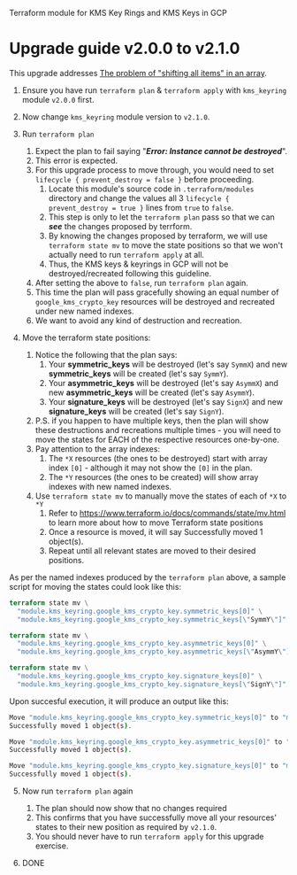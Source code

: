 Terraform module for KMS Key Rings and KMS Keys in GCP

# Upgrade guide v2.0.0 to v2.1.0

This upgrade addresses [The problem of "shifting all items" in an array](https://github.com/airasia/terraform-google-external_access/wiki/The-problem-of-%22shifting-all-items%22-in-an-array).

1. Ensure you have run `terraform plan` & `terraform apply` with `kms_keyring` module `v2.0.0` first.

2. Now change `kms_keyring` module version to `v2.1.0`.

3. Run `terraform plan`
   1. Expect the plan to fail saying "***Error: Instance cannot be destroyed***".
   2. This error is expected.
   3. For this upgrade process to move through, you would need to set `lifecycle { prevent_destroy = false }` before proceeding.
      1. Locate this module's source code in `.terraform/modules` directory and change the values all 3 `lifecycle { prevent_destroy = true }` lines from `true` to `false`.
      2. This step is only to let the `terraform plan` pass so that we can ***see*** the changes proposed by terrform.
      3. By knowing the changes proposed by terraform, we will use `terraform state mv` to move the state positions so that we won't actually need to run `terraform apply` at all.
      4. Thus, the KMS keys & keyrings in GCP will not be destroyed/recreated following this guideline.
    4. After setting the above to `false`, run `terraform plan` again.
      1. This time the plan will pass gracefully showing an equal number of `google_kms_crypto_key` resources will be destroyed and recreated under new named indexes.
      2. We want to avoid any kind of destruction and recreation.

4. Move the terraform state positions:
   1. Notice the following that the plan says:
      1. Your **symmetric_keys** will be destroyed (let's say `SymmX`) and new **symmetric_keys** will be created (let's say `SymmY`).
      2. Your **asymmetric_keys** will be destroyed (let's say `AsymmX`) and new **asymmetric_keys** will be created (let's say `AsymmY`).
      3. Your **signature_keys** will be destroyed (let's say `SignX`) and new **signature_keys** will be created (let's say `SignY`).
   2. P.S. if you happen to have multiple keys, then the plan will show these destructions and recreations multiple times - you will need to move the states for EACH of the respective resources one-by-one.
   3. Pay attention to the array indexes:
      1. The `*X` resources (the ones to be destroyed) start with array index `[0]` - although it may not show the `[0]` in the plan.
      2. The `*Y` resources (the ones to be created) will show array indexes with new named indexes.
   4. Use `terraform state mv` to manually move the states of each of `*X` to `*Y`
      1. Refer to https://www.terraform.io/docs/commands/state/mv.html to learn more about how to move Terraform state positions
      2. Once a resource is moved, it will say Successfully moved 1 object(s).
      3. Repeat until all relevant states are moved to their desired positions.

As per the named indexes produced by the `terraform plan` above, a sample script for moving the states could look like this:
```terraform
terraform state mv \
  "module.kms_keyring.google_kms_crypto_key.symmetric_keys[0]" \
  "module.kms_keyring.google_kms_crypto_key.symmetric_keys[\"SymmY\"]"

terraform state mv \
  "module.kms_keyring.google_kms_crypto_key.asymmetric_keys[0]" \
  "module.kms_keyring.google_kms_crypto_key.asymmetric_keys[\"AsymmY\"]"

terraform state mv \
  "module.kms_keyring.google_kms_crypto_key.signature_keys[0]" \
  "module.kms_keyring.google_kms_crypto_key.signature_keys[\"SignY\"]"
```

Upon succesful execution, it will produce an output like this:
```sh
Move "module.kms_keyring.google_kms_crypto_key.symmetric_keys[0]" to "module.kms_keyring.google_kms_crypto_key.symmetric_keys[\"SymmY\"]"
Successfully moved 1 object(s).

Move "module.kms_keyring.google_kms_crypto_key.asymmetric_keys[0]" to "module.kms_keyring.google_kms_crypto_key.asymmetric_keys[\"AsymmY\"]"
Successfully moved 1 object(s).

Move "module.kms_keyring.google_kms_crypto_key.signature_keys[0]" to "module.kms_keyring.google_kms_crypto_key.signature_keys[\"SignY\"]"
Successfully moved 1 object(s).
```

5. Now run `terraform plan` again
   1. The plan should now show that no changes required
   2. This confirms that you have successfully move all your resources' states to their new position as required by `v2.1.0`.
   3. You should never have to run `terraform apply` for this upgrade exercise.

5. DONE
